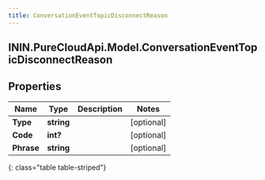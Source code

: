 ```yaml
---
title: ConversationEventTopicDisconnectReason
---
```

## ININ.PureCloudApi.Model.ConversationEventTopicDisconnectReason

## Properties

|Name | Type | Description | Notes|
|------------ | ------------- | ------------- | -------------|
| **Type** | **string** |  | [optional] |
| **Code** | **int?** |  | [optional] |
| **Phrase** | **string** |  | [optional] |
{: class="table table-striped"}


